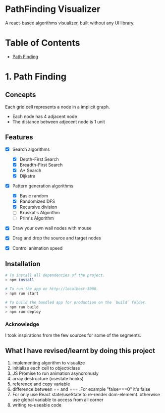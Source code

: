 
# PathFinding Visualizer
A react-based algorithms visualizer, built without any UI library.

# Table of Contents
  - [Path Finding](https://github.com/suaebahmed/algorithms-visualizer#1-Path-Finding)

# 1. Path Finding

## Concepts
Each grid cell represents a node in a implicit graph.
  - Each node has 4 adjacent node
  - The distance between adjecent node is 1 unit

## Features
- [x] Search algorithms
  - [x] Depth-First Search
  - [x] Breadth-First Search
  - [x] A\* Search
  - [x] Dijkstra
  
- [x] Pattern generation algorithms
  - [x] Basic random
  - [x] Randomized DFS
  - [x] Recursive division
  - [ ] Kruskal's Algorithm
  - [ ] Prim's Algorithm

- [x] Draw your own wall nodes with mouse
- [x] Drag and drop the source and target nodes
- [x] Control animation speed


## Installation

```bash
# To install all dependencies of the project.
> npm install

# To run the app on http://localhost:3000.
> npm run start

# To build the bundled app for production on the `build` folder.
> npm run build
> npm run deploy
```
### Acknowledge

I took inspirations from the few sources for some of the segments.

## What I have revised/learnt by doing this project
  1. implementing algorithm to visualize
  2. initialize each cell to object/class
  3. JS Promise to run animation asyncronusly
  4. array destructure (usestate hooks)
  5. reference and copy variable
  6. difference between == and === .For example "false===0" it's false
  7. For only use React state/useState to re-render dom-elememt. 
  otherwise use global variable to access from all corner
  8. writing re-useable code
